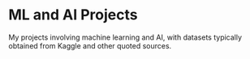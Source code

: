 # ML and AI Projects
 My projects involving machine learning and AI, with datasets typically obtained from Kaggle and other quoted sources.
